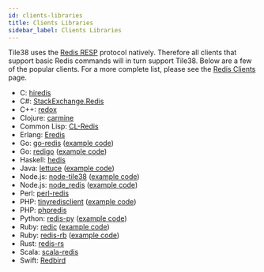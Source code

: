 ```yaml
---
id: clients-libraries
title: Clients Libraries
sidebar_label: Clients Libraries
---
```


<!--
layout: index.html
title:  Clients - Tile38
class:  clients
-->

Tile38 uses the [Redis RESP](http://redis.io/topics/protocol) protocol natively. Therefore all clients that support basic Redis commands will in turn support Tile38. Below are a few of the popular clients. For a more complete list, please see the [Redis Clients](http://redis.io/clients) page.

- C: [hiredis](https://github.com/redis/hiredis)
- C#: [StackExchange.Redis](https://github.com/StackExchange/StackExchange.Redis)
- C++: [redox](https://github.com/hmartiro/redox)
- Clojure: [carmine](https://github.com/ptaoussanis/carmine)
- Common Lisp: [CL-Redis](https://github.com/vseloved/cl-redis)
- Erlang: [Eredis](https://github.com/wooga/eredis)
- Go: [go-redis](https://github.com/go-redis/redis) ([example code](<https://github.com/tidwall/tile38/wiki/Go-example-(go-redis)>))
- Go: [redigo](https://github.com/gomodule/redigo) ([example code](<https://github.com/tidwall/tile38/wiki/Go-example-(redigo)>))
- Haskell: [hedis](https://github.com/informatikr/hedis)
- Java: [lettuce](https://github.com/mp911de/lettuce) ([example code](<https://github.com/tidwall/tile38/wiki/Java-example-(lettuce)>))
- Node.js: [node-tile38](https://github.com/phulst/node-tile38) ([example code](<https://github.com/tidwall/tile38/wiki/Node.js-example-(node-tile38)>))
- Node.js: [node_redis](https://github.com/NodeRedis/node_redis) ([example code](<https://github.com/tidwall/tile38/wiki/Node.js-example-(node-redis)>))
- Perl: [perl-redis](https://github.com/PerlRedis/perl-redis)
- PHP: [tinyredisclient](https://github.com/ptrofimov/tinyredisclient) ([example code](<https://github.com/tidwall/tile38/wiki/PHP-example-(tinyredisclient)>))
- PHP: [phpredis](https://github.com/phpredis/phpredis)
- Python: [redis-py](https://github.com/andymccurdy/redis-py) ([example code](https://github.com/tidwall/tile38/wiki/Python-example))
- Ruby: [redic](https://github.com/amakawa/redic) ([example code](<https://github.com/tidwall/tile38/wiki/Ruby-example-(redic)>))
- Ruby: [redis-rb](https://github.com/redis/redis-rb) ([example code](<https://github.com/tidwall/tile38/wiki/Ruby-example-(redis-rb)>))
- Rust: [redis-rs](https://github.com/mitsuhiko/redis-rs)
- Scala: [scala-redis](https://github.com/debasishg/scala-redis)
- Swift: [Redbird](https://github.com/czechboy0/Redbird)
